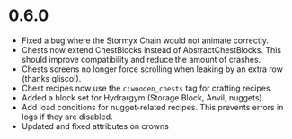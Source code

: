 # 0.6.0

- Fixed a bug where the Stormyx Chain would not animate correctly.
- Chests now extend ChestBlocks instead of AbstractChestBlocks. This should improve compatibility and reduce the amount of crashes.
- Chests screens no longer force scrolling when leaking by an extra row (thanks glisco!).
- Chest recipes now use the `c:wooden_chests` tag for crafting recipes.
- Added a block set for Hydrargym (Storage Block, Anvil, nuggets).
- Add load conditions for nugget-related recipes. This prevents errors in logs if they are disabled.
- Updated and fixed attributes on crowns
